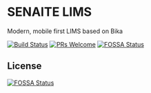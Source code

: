 # SENAITE LIMS

Modern, mobile first LIMS based on Bika

[![Build Status](https://img.shields.io/travis/senaite/senaite.lims.master.svg)](https://travis-ci.org/senaite/senaite.lims)
[![PRs Welcome](https://img.shields.io/badge/PRs-welcome-brightgreen.svg)](docs/Contributing.rst)
[![FOSSA Status](https://app.fossa.io/api/projects/git%2Bhttps%3A%2F%2Fgithub.com%2Fsenaite%2Fsenaite.lims.svg?type=shield)](https://app.fossa.io/projects/git%2Bhttps%3A%2F%2Fgithub.com%2Fsenaite%2Fsenaite.lims?ref=badge_shield)


## License
[![FOSSA Status](https://app.fossa.io/api/projects/git%2Bhttps%3A%2F%2Fgithub.com%2Fsenaite%2Fsenaite.lims.svg?type=large)](https://app.fossa.io/projects/git%2Bhttps%3A%2F%2Fgithub.com%2Fsenaite%2Fsenaite.lims?ref=badge_large)